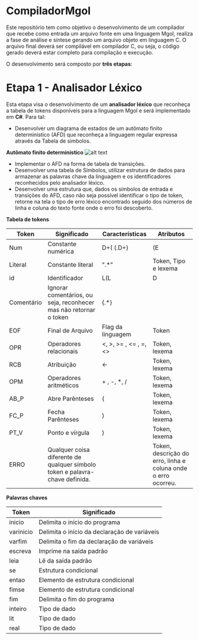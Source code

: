# CompiladorMgol
Este repositório tem como objetivo o desenvolvimento de um compilador que recebe como entrada um arquivo fonte em uma linguagem Mgol, realiza a fase de análise e síntese gerando um arquivo objeto em linguagem C. O arquivo final deverá ser compilável em compilador C, ou seja, o código gerado deverá estar completo para compilação e execução.

O desenvolvimento será composto por **três etapas**:

# Etapa 1 - Analisador Léxico
Esta etapa visa o desenvolvimento de um **analisador léxico** que reconheça a tabela de tokens disponíveis para a
linguagem Mgol e será implementado em **C#**.
Para tal:
- Desenvolver um diagrama de estados de um autômato finito determinístico (AFD) que reconheça a linguagem regular expressa através da Tabela de simbolos.

**Autômato finito determinístico**
![alt text](https://uploaddeimagens.com.br/images/001/609/118/original/AFD.png?1536771895)

- Implementar o AFD na forma de tabela de transições.
- Desenvolver uma tabela de Símbolos, utilizar estrutura de dados para armazenar as palavras chave da linguagem e os identificadores reconhecidos pelo analisador léxico.
- Desenvolver uma estrutura que, dados os símbolos de entrada e transições do AFD, caso não seja possível identificar o tipo de token, retorne na tela o tipo de erro léxico encontrado seguido dos números de linha e coluna do texto fonte onde o erro foi descoberto.

**Tabela de tokens**

| Token      | Significado                                                                  | Características                   | Atributos                                                     |
|------------|------------------------------------------------------------------------------|-----------------------------------|---------------------------------------------------------------|
| Num        | Constante numérica                                                           | D+( (\.D+) | (E | e)(+ | -)?D+))? | Token, Tipo e lexema                                          |
| Literal    | Constante literal                                                            | ".*"                              | Token, Tipo e lexema                                          |
| id         | Identificador                                                                | L(L|D|_)*                         | Token, Tipo e lexema                                          |
| Comentário | Ignorar comentários, ou seja, reconhecer mas não retornar o token            | {.*}                              |                                                               |
| EOF        | Final de Arquivo                                                             | Flag da linguagem                 | Token                                                         |
| OPR        | Operadores relacionais                                                       | <, >, >= , <= , =, <>             | Token, lexema                                                 |
| RCB        | Atribuição                                                                   | <-                                | Token, lexema                                                 |
| OPM        | Operadores aritméticos                                                       | + , -, *, /                       | Token, lexema                                                 |
| AB_P       | Abre Parênteses                                                              | (                                 | Token, lexema                                                 |
| FC_P       | Fecha Parênteses                                                             | )                                 | Token, lexema                                                 |
| PT_V       | Ponto e vírgula                                                              | )                                 | Token, lexema                                                 |
| ERRO       | Qualquer coisa diferente de qualquer símbolo token e palavra-chave definida. |                                   | Token, descrição do erro, linha e coluna onde o erro ocorreu. |
  
  
  **Palavras chaves**
  

| Token     | Significado                                  |
|-----------|----------------------------------------------|
| inicio    | Delimita o início do programa                |
| varinicio | Delimita o início da declaração de variáveis |
| varfim    | Delimita o fim da declaração de variáveis    |
| escreva   | Imprime na saída padrão                      |
| leia      | Lê da saída padrão                           |
| se        | Estrutura condicional                        |
| entao     | Elemento de estrutura condicional            |
| fimse     | Elemento de estrutura condicional            |
| fim       | Delimita o fim do programa                   |
| inteiro   | Tipo de dado                                 |
| lit       | Tipo de dado                                 |
| real      | Tipo de dado                                 |
  
